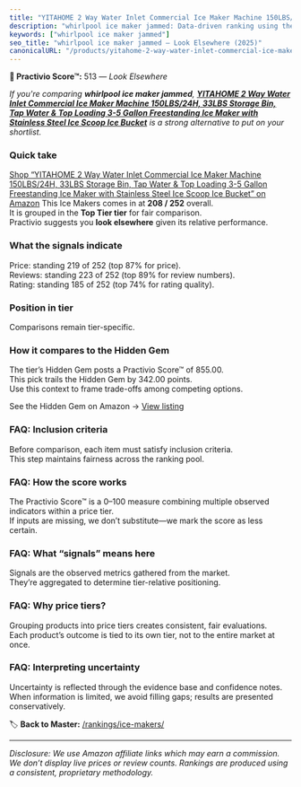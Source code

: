 ```yaml
---
title: "YITAHOME 2 Way Water Inlet Commercial Ice Maker Machine 150LBS/24H, 33LBS Storage Bin, Tap Water & Top Loading 3-5 Gallon Freestanding Ice Maker with Stainless Steel Ice Scoop Ice Bucket"
description: "whirlpool ice maker jammed: Data-driven ranking using the Practivio Score™. Positioned by quality, value, demand, findability, momentum."
keywords: ["whirlpool ice maker jammed"]
seo_title: "whirlpool ice maker jammed — Look Elsewhere (2025)"
canonicalURL: "/products/yitahome-2-way-water-inlet-commercial-ice-maker-machine-150lbs24h-33lbs-storage-bin-tap-water-top-loading-3-5-gallon-freestanding-ice-maker-with-stainless-steel-ice-scoop-ice-bucket-B0DJXSP92C/"
---
```


**🚫 Practivio Score™:** 513 — _Look Elsewhere_


*If you're comparing **whirlpool ice maker jammed**, **[YITAHOME 2 Way Water Inlet Commercial Ice Maker Machine 150LBS/24H, 33LBS Storage Bin, Tap Water & Top Loading 3-5 Gallon Freestanding Ice Maker with Stainless Steel Ice Scoop Ice Bucket](https://www.amazon.com/dp/B0DJXSP92C?tag=practivio-20)** is a strong alternative to put on your shortlist.*
### Quick take
[Shop “YITAHOME 2 Way Water Inlet Commercial Ice Maker Machine 150LBS/24H, 33LBS Storage Bin, Tap Water & Top Loading 3-5 Gallon Freestanding Ice Maker with Stainless Steel Ice Scoop Ice Bucket” on Amazon](https://www.amazon.com/dp/B0DJXSP92C?tag=practivio-20)
This Ice Makers comes in at **208 / 252** overall.  
It is grouped in the **Top Tier tier** for fair comparison.  
Practivio suggests you **look elsewhere** given its relative performance.

### What the signals indicate
Price: standing 219 of 252 (top 87% for price).  
Reviews: standing 223 of 252 (top 89% for review numbers).  
Rating: standing 185 of 252 (top 74% for rating quality).  

### Position in tier
Comparisons remain tier-specific.

### How it compares to the Hidden Gem
The tier’s Hidden Gem posts a Practivio Score™ of 855.00.  
This pick trails the Hidden Gem by 342.00 points.  
Use this context to frame trade-offs among competing options.  

See the Hidden Gem on Amazon → [View listing](https://www.amazon.com/dp/B0964BF4N7?tag=practivio-20)

### FAQ: Inclusion criteria
Before comparison, each item must satisfy inclusion criteria.  
This step maintains fairness across the ranking pool.

### FAQ: How the score works
The Practivio Score™ is a 0–100 measure combining multiple observed indicators within a price tier.  
If inputs are missing, we don’t substitute—we mark the score as less certain.

### FAQ: What “signals” means here
Signals are the observed metrics gathered from the market.  
They’re aggregated to determine tier-relative positioning.

### FAQ: Why price tiers?
Grouping products into price tiers creates consistent, fair evaluations.  
Each product’s outcome is tied to its own tier, not to the entire market at once.

### FAQ: Interpreting uncertainty
Uncertainty is reflected through the evidence base and confidence notes.  
When information is limited, we avoid filling gaps; results are presented conservatively.


🏷️ **Back to Master:** [/rankings/ice-makers/](/rankings/ice-makers/)

---
_Disclosure: We use Amazon affiliate links which may earn a commission. We don’t display live prices or review counts. Rankings are produced using a consistent, proprietary methodology._
